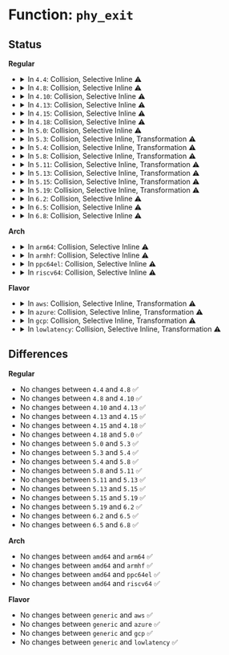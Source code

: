 # Function: <code>phy_exit</code>

## Status
<b>Regular</b>
<ul>
<li>
<details>
<summary>In <code>4.4</code>: Collision, Selective Inline ⚠️</summary>

```c
int phy_exit(struct phy *phy);
```

**Collision:** Static-Global Collision

**Inline:** Selective

**Transformation:** False

**Instances:**

```
In drivers/phy/phy-core.c (ffffffff8141c410)
Location: drivers/phy/phy-core.c:247
Inline: True
Direct callers:
  - drivers/usb/core/hcd.c:usb_remove_hcd
  - drivers/usb/core/hcd.c:usb_add_hcd
  - drivers/usb/core/hcd.c:usb_add_hcd
  - drivers/usb/dwc2/platform.c:__dwc2_lowlevel_hw_disable
  - drivers/usb/host/ehci-platform.c:ehci_platform_power_off
  - drivers/usb/host/ehci-platform.c:ehci_platform_power_on
  - drivers/usb/host/ehci-platform.c:ehci_platform_power_on
  - drivers/usb/host/ohci-platform.c:ohci_platform_power_off
  - drivers/usb/host/ohci-platform.c:ohci_platform_power_on
  - drivers/usb/host/ohci-platform.c:ohci_platform_power_on
```
```
In drivers/net/phy/phy_device.c (ffffffff820b05a0)
Location: drivers/net/phy/phy_device.c:1486
Inline: False
```
**Symbols:**

```
ffffffff820b05a0-ffffffff820b05c3: phy_exit (STB_LOCAL)
ffffffff8141c410-ffffffff8141c4cd: phy_exit (STB_GLOBAL)
```
</details>
</li>
<li>
<details>
<summary>In <code>4.8</code>: Collision, Selective Inline ⚠️</summary>

```c
int phy_exit(struct phy *phy);
```

**Collision:** Static-Global Collision

**Inline:** Selective

**Transformation:** False

**Instances:**

```
In drivers/phy/phy-core.c (ffffffff814649f0)
Location: drivers/phy/phy-core.c:247
Inline: True
Direct callers:
  - drivers/usb/core/hcd.c:usb_remove_hcd
  - drivers/usb/core/hcd.c:usb_add_hcd
  - drivers/usb/core/hcd.c:usb_add_hcd
  - drivers/usb/dwc2/platform.c:__dwc2_lowlevel_hw_disable
  - drivers/usb/host/ehci-platform.c:ehci_platform_power_off
  - drivers/usb/host/ehci-platform.c:ehci_platform_power_on
  - drivers/usb/host/ehci-platform.c:ehci_platform_power_on
  - drivers/usb/host/ohci-platform.c:ohci_platform_power_off
  - drivers/usb/host/ohci-platform.c:ohci_platform_power_on
  - drivers/usb/host/ohci-platform.c:ohci_platform_power_on
```
```
In drivers/net/phy/phy_device.c (ffffffff820e80cd)
Location: drivers/net/phy/phy_device.c:1728
Inline: False
```
**Symbols:**

```
ffffffff820e80cd-ffffffff820e80f0: phy_exit (STB_LOCAL)
ffffffff814649f0-ffffffff81464ab0: phy_exit (STB_GLOBAL)
```
</details>
</li>
<li>
<details>
<summary>In <code>4.10</code>: Collision, Selective Inline ⚠️</summary>

```c
int phy_exit(struct phy *phy);
```

**Collision:** Static-Global Collision

**Inline:** Selective

**Transformation:** False

**Instances:**

```
In drivers/phy/phy-core.c (ffffffff81483cf0)
Location: drivers/phy/phy-core.c:247
Inline: True
Direct callers:
  - drivers/usb/core/hcd.c:usb_remove_hcd
  - drivers/usb/core/hcd.c:usb_add_hcd
  - drivers/usb/core/hcd.c:usb_add_hcd
  - drivers/usb/dwc2/platform.c:__dwc2_lowlevel_hw_disable
  - drivers/usb/host/ehci-platform.c:ehci_platform_power_off
  - drivers/usb/host/ehci-platform.c:ehci_platform_power_on
  - drivers/usb/host/ehci-platform.c:ehci_platform_power_on
  - drivers/usb/host/ohci-platform.c:ohci_platform_power_off
  - drivers/usb/host/ohci-platform.c:ohci_platform_power_on
  - drivers/usb/host/ohci-platform.c:ohci_platform_power_on
```
```
In drivers/net/phy/phy_device.c (ffffffff821cde63)
Location: drivers/net/phy/phy_device.c:1904
Inline: False
```
**Symbols:**

```
ffffffff821cde63-ffffffff821cde86: phy_exit (STB_LOCAL)
ffffffff81483cf0-ffffffff81483db0: phy_exit (STB_GLOBAL)
```
</details>
</li>
<li>
<details>
<summary>In <code>4.13</code>: Collision, Selective Inline ⚠️</summary>

```c
int phy_exit(struct phy *phy);
```

**Collision:** Static-Global Collision

**Inline:** Selective

**Transformation:** False

**Instances:**

```
In drivers/phy/phy-core.c (ffffffff8148d2a0)
Location: drivers/phy/phy-core.c:247
Inline: True
Direct callers:
  - drivers/usb/core/hcd.c:usb_remove_hcd
  - drivers/usb/core/hcd.c:usb_add_hcd
  - drivers/usb/core/hcd.c:usb_add_hcd
  - drivers/usb/dwc2/platform.c:__dwc2_lowlevel_hw_disable
  - drivers/usb/host/ehci-platform.c:ehci_platform_power_off
  - drivers/usb/host/ehci-platform.c:ehci_platform_power_on
  - drivers/usb/host/ehci-platform.c:ehci_platform_power_on
  - drivers/usb/host/ohci-platform.c:ohci_platform_power_off
  - drivers/usb/host/ohci-platform.c:ohci_platform_power_on
  - drivers/usb/host/ohci-platform.c:ohci_platform_power_on
```
```
In drivers/net/phy/phy_device.c (ffffffff822c3067)
Location: drivers/net/phy/phy_device.c:1909
Inline: False
```
**Symbols:**

```
ffffffff822c3067-ffffffff822c308a: phy_exit (STB_LOCAL)
ffffffff8148d2a0-ffffffff8148d358: phy_exit (STB_GLOBAL)
```
</details>
</li>
<li>
<details>
<summary>In <code>4.15</code>: Collision, Selective Inline ⚠️</summary>

```c
int phy_exit(struct phy *phy);
```

**Collision:** Static-Global Collision

**Inline:** Selective

**Transformation:** False

**Instances:**

```
In drivers/phy/phy-core.c (ffffffff814c93f0)
Location: drivers/phy/phy-core.c:247
Inline: True
Direct callers:
  - drivers/usb/core/hcd.c:usb_remove_hcd
  - drivers/usb/core/hcd.c:usb_add_hcd
  - drivers/usb/core/hcd.c:usb_add_hcd
  - drivers/usb/dwc2/platform.c:__dwc2_lowlevel_hw_disable
  - drivers/usb/host/ehci-platform.c:ehci_platform_power_off
  - drivers/usb/host/ehci-platform.c:ehci_platform_power_on
  - drivers/usb/host/ehci-platform.c:ehci_platform_power_on
  - drivers/usb/host/ohci-platform.c:ohci_platform_power_off
  - drivers/usb/host/ohci-platform.c:ohci_platform_power_on
  - drivers/usb/host/ohci-platform.c:ohci_platform_power_on
```
```
In drivers/net/phy/phy_device.c (ffffffff828d627f)
Location: drivers/net/phy/phy_device.c:1957
Inline: False
```
**Symbols:**

```
ffffffff828d627f-ffffffff828d62a2: phy_exit (STB_LOCAL)
ffffffff814c93f0-ffffffff814c94ab: phy_exit (STB_GLOBAL)
```
</details>
</li>
<li>
<details>
<summary>In <code>4.18</code>: Collision, Selective Inline ⚠️</summary>

```c
int phy_exit(struct phy *phy);
```

**Collision:** Static-Global Collision

**Inline:** Selective

**Transformation:** False

**Instances:**

```
In drivers/phy/phy-core.c (ffffffff814fa420)
Location: drivers/phy/phy-core.c:265
Inline: True
Direct callers:
  - drivers/usb/core/phy.c:usb_phy_roothub_exit
  - drivers/usb/core/phy.c:usb_phy_roothub_init
  - drivers/usb/dwc2/platform.c:__dwc2_lowlevel_hw_disable
```
```
In drivers/net/phy/phy_device.c (ffffffff82907b5d)
Location: drivers/net/phy/phy_device.c:2002
Inline: False
```
**Symbols:**

```
ffffffff82907b5d-ffffffff82907b80: phy_exit (STB_LOCAL)
ffffffff814fa420-ffffffff814fa4d0: phy_exit (STB_GLOBAL)
```
</details>
</li>
<li>
<details>
<summary>In <code>5.0</code>: Collision, Selective Inline ⚠️</summary>

```c
int phy_exit(struct phy *phy);
```

**Collision:** Static-Global Collision

**Inline:** Selective

**Transformation:** False

**Instances:**

```
In drivers/phy/phy-core.c (ffffffff8150f090)
Location: drivers/phy/phy-core.c:265
Inline: True
Direct callers:
  - drivers/usb/core/phy.c:usb_phy_roothub_exit
  - drivers/usb/core/phy.c:usb_phy_roothub_init
  - drivers/usb/dwc2/platform.c:__dwc2_lowlevel_hw_disable
```
```
In drivers/net/phy/phy_device.c (ffffffff82adf981)
Location: drivers/net/phy/phy_device.c:2361
Inline: False
```
**Symbols:**

```
ffffffff82adf981-ffffffff82adf9a4: phy_exit (STB_LOCAL)
ffffffff8150f090-ffffffff8150f140: phy_exit (STB_GLOBAL)
```
</details>
</li>
<li>
<details>
<summary>In <code>5.3</code>: Collision, Selective Inline, Transformation ⚠️</summary>

```c
int phy_exit(struct phy *phy);
```

**Collision:** Static-Global Collision

**Inline:** Selective

**Transformation:** True

**Instances:**

```
In drivers/phy/phy-core.c (ffffffff8153d798)
Location: drivers/phy/phy-core.c:261
Inline: True
Direct callers:
  - drivers/usb/core/phy.c:usb_phy_roothub_exit
  - drivers/usb/core/phy.c:usb_phy_roothub_init
  - drivers/usb/dwc2/platform.c:__dwc2_lowlevel_hw_disable
```
```
In drivers/net/phy/phy_device.c (ffffffff82b049ee)
Location: drivers/net/phy/phy_device.c:2439
Inline: False
```
**Symbols:**

```
ffffffff8153df89-ffffffff8153df9f: phy_exit.cold (STB_LOCAL)
ffffffff82b049ee-ffffffff82b04a11: phy_exit (STB_LOCAL)
ffffffff8153d760-ffffffff8153d80c: phy_exit (STB_GLOBAL)
```
</details>
</li>
<li>
<details>
<summary>In <code>5.4</code>: Collision, Selective Inline, Transformation ⚠️</summary>

```c
int phy_exit(struct phy *phy);
```

**Collision:** Static-Global Collision

**Inline:** Selective

**Transformation:** True

**Instances:**

```
In drivers/phy/phy-core.c (ffffffff8155e5a8)
Location: drivers/phy/phy-core.c:261
Inline: True
Direct callers:
  - drivers/usb/core/phy.c:usb_phy_roothub_exit
  - drivers/usb/core/phy.c:usb_phy_roothub_init
  - drivers/usb/dwc2/platform.c:__dwc2_lowlevel_hw_disable
```
```
In drivers/net/phy/phy_device.c (ffffffff82b138bd)
Location: drivers/net/phy/phy_device.c:2408
Inline: False
```
**Symbols:**

```
ffffffff8155eda9-ffffffff8155edbf: phy_exit.cold (STB_LOCAL)
ffffffff82b138bd-ffffffff82b138e0: phy_exit (STB_LOCAL)
ffffffff8155e570-ffffffff8155e61c: phy_exit (STB_GLOBAL)
```
</details>
</li>
<li>
<details>
<summary>In <code>5.8</code>: Collision, Selective Inline, Transformation ⚠️</summary>

```c
int phy_exit(struct phy *phy);
```

**Collision:** Static-Global Collision

**Inline:** Selective

**Transformation:** True

**Instances:**

```
In drivers/phy/phy-core.c (ffffffff81600ec4)
Location: drivers/phy/phy-core.c:261
Inline: True
Direct callers:
  - drivers/usb/core/phy.c:usb_phy_roothub_resume
  - drivers/usb/core/phy.c:usb_phy_roothub_suspend
  - drivers/usb/core/phy.c:usb_phy_roothub_init
  - drivers/usb/dwc2/platform.c:__dwc2_lowlevel_hw_disable
```
```
In drivers/net/phy/phy_device.c (ffffffff82f25357)
Location: drivers/net/phy/phy_device.c:2906
Inline: False
```
**Symbols:**

```
ffffffff81601184-ffffffff8160119a: phy_exit.cold (STB_LOCAL)
ffffffff82f25357-ffffffff82f2537a: phy_exit (STB_LOCAL)
ffffffff81600e90-ffffffff81600f6c: phy_exit (STB_GLOBAL)
```
</details>
</li>
<li>
<details>
<summary>In <code>5.11</code>: Collision, Selective Inline, Transformation ⚠️</summary>

```c
int phy_exit(struct phy *phy);
```

**Collision:** Static-Global Collision

**Inline:** Selective

**Transformation:** True

**Instances:**

```
In drivers/phy/phy-core.c (ffffffff81625db4)
Location: drivers/phy/phy-core.c:261
Inline: True
Direct callers:
  - drivers/usb/core/phy.c:usb_phy_roothub_resume
  - drivers/usb/core/phy.c:usb_phy_roothub_suspend
  - drivers/usb/core/phy.c:usb_phy_roothub_init
  - drivers/usb/dwc2/platform.c:__dwc2_lowlevel_hw_disable
```
```
In drivers/net/phy/phy_device.c (ffffffff8321d8bd)
Location: drivers/net/phy/phy_device.c:3072
Inline: False
```
**Symbols:**

```
ffffffff81bf4e1f-ffffffff81bf4e35: phy_exit.cold (STB_LOCAL)
ffffffff8321d8bd-ffffffff8321d8e7: phy_exit (STB_LOCAL)
ffffffff81625d80-ffffffff81625e5c: phy_exit (STB_GLOBAL)
```
</details>
</li>
<li>
<details>
<summary>In <code>5.13</code>: Collision, Selective Inline, Transformation ⚠️</summary>

```c
int phy_exit(struct phy *phy);
```

**Collision:** Static-Global Collision

**Inline:** Selective

**Transformation:** True

**Instances:**

```
In drivers/phy/phy-core.c (ffffffff81609764)
Location: drivers/phy/phy-core.c:261
Inline: True
Direct callers:
  - drivers/usb/core/phy.c:usb_phy_roothub_resume
  - drivers/usb/core/phy.c:usb_phy_roothub_suspend
  - drivers/usb/core/phy.c:usb_phy_roothub_init
  - drivers/usb/dwc2/platform.c:__dwc2_lowlevel_hw_disable
```
```
In drivers/net/phy/phy_device.c (ffffffff83451876)
Location: drivers/net/phy/phy_device.c:3118
Inline: False
```
**Symbols:**

```
ffffffff81be6d34-ffffffff81be6d4a: phy_exit.cold (STB_LOCAL)
ffffffff83451876-ffffffff834518a0: phy_exit (STB_LOCAL)
ffffffff81609730-ffffffff8160980c: phy_exit (STB_GLOBAL)
```
</details>
</li>
<li>
<details>
<summary>In <code>5.15</code>: Collision, Selective Inline, Transformation ⚠️</summary>

```c
int phy_exit(struct phy *phy);
```

**Collision:** Static-Global Collision

**Inline:** Selective

**Transformation:** True

**Instances:**

```
In drivers/phy/phy-core.c (ffffffff816783e4)
Location: drivers/phy/phy-core.c:261
Inline: True
Direct callers:
  - drivers/usb/core/phy.c:usb_phy_roothub_resume
  - drivers/usb/core/phy.c:usb_phy_roothub_suspend
  - drivers/usb/core/phy.c:usb_phy_roothub_init
  - drivers/usb/dwc2/platform.c:__dwc2_lowlevel_hw_disable
```
```
In drivers/net/phy/phy_device.c (ffffffff83544e93)
Location: drivers/net/phy/phy_device.c:3250
Inline: False
```
**Symbols:**

```
ffffffff81ce01c0-ffffffff81ce01d6: phy_exit.cold (STB_LOCAL)
ffffffff83544e93-ffffffff83544ebd: phy_exit (STB_LOCAL)
ffffffff816783b0-ffffffff8167848c: phy_exit (STB_GLOBAL)
```
</details>
</li>
<li>
<details>
<summary>In <code>5.19</code>: Collision, Selective Inline, Transformation ⚠️</summary>

```c
int phy_exit(struct phy *phy);
```

**Collision:** Static-Global Collision

**Inline:** Selective

**Transformation:** True

**Instances:**

```
In drivers/phy/phy-core.c (ffffffff817936b3)
Location: drivers/phy/phy-core.c:283
Inline: True
Direct callers:
  - drivers/usb/core/phy.c:usb_phy_roothub_resume
  - drivers/usb/core/phy.c:usb_phy_roothub_suspend
  - drivers/usb/core/phy.c:usb_phy_roothub_init
  - drivers/usb/dwc2/platform.c:__dwc2_lowlevel_hw_disable
```
```
In drivers/net/phy/phy_device.c (ffffffff83723264)
Location: drivers/net/phy/phy_device.c:3288
Inline: False
```
**Symbols:**

```
ffffffff81ea6912-ffffffff81ea6928: phy_exit.cold (STB_LOCAL)
ffffffff83723264-ffffffff83723294: phy_exit (STB_LOCAL)
ffffffff81793680-ffffffff81793763: phy_exit (STB_GLOBAL)
```
</details>
</li>
<li>
<details>
<summary>In <code>6.2</code>: Collision, Selective Inline ⚠️</summary>

```c
int phy_exit(struct phy *phy);
```

**Collision:** Static-Global Collision

**Inline:** Selective

**Transformation:** False

**Instances:**

```
In drivers/phy/phy-core.c (ffffffff818a8300)
Location: drivers/phy/phy-core.c:283
Inline: True
Direct callers:
  - drivers/usb/core/phy.c:usb_phy_roothub_resume
  - drivers/usb/core/phy.c:usb_phy_roothub_suspend
  - drivers/usb/core/phy.c:usb_phy_roothub_init
  - drivers/usb/dwc2/platform.c:__dwc2_lowlevel_hw_disable
```
```
In drivers/net/phy/phy_device.c (ffffffff842b1cd0)
Location: drivers/net/phy/phy_device.c:3294
Inline: False
```
**Symbols:**

```
ffffffff842b1cd0-ffffffff842b1d00: phy_exit (STB_LOCAL)
ffffffff818a8300-ffffffff818a83f5: phy_exit (STB_GLOBAL)
```
</details>
</li>
<li>
<details>
<summary>In <code>6.5</code>: Collision, Selective Inline ⚠️</summary>

```c
int phy_exit(struct phy *phy);
```

**Collision:** Static-Global Collision

**Inline:** Selective

**Transformation:** False

**Instances:**

```
In drivers/phy/phy-core.c (ffffffff818eb1f0)
Location: drivers/phy/phy-core.c:285
Inline: True
Direct callers:
  - drivers/usb/core/phy.c:usb_phy_roothub_resume
  - drivers/usb/core/phy.c:usb_phy_roothub_suspend
  - drivers/usb/core/phy.c:usb_phy_roothub_init
  - drivers/usb/dwc2/platform.c:__dwc2_lowlevel_hw_disable
  - drivers/usb/dwc2/platform.c:__dwc2_lowlevel_hw_enable
```
```
In drivers/net/phy/phy_device.c (ffffffff83af4940)
Location: drivers/net/phy/phy_device.c:3473
Inline: False
```
**Symbols:**

```
ffffffff83af4940-ffffffff83af4970: phy_exit (STB_LOCAL)
ffffffff818eb1f0-ffffffff818eb2e5: phy_exit (STB_GLOBAL)
```
</details>
</li>
<li>
<details>
<summary>In <code>6.8</code>: Collision, Selective Inline ⚠️</summary>

```c
int phy_exit(struct phy *phy);
```

**Collision:** Static-Global Collision

**Inline:** Selective

**Transformation:** False

**Instances:**

```
In drivers/phy/phy-core.c (ffffffff81932730)
Location: drivers/phy/phy-core.c:285
Inline: True
Direct callers:
  - drivers/usb/core/phy.c:usb_phy_roothub_resume
  - drivers/usb/core/phy.c:usb_phy_roothub_suspend
  - drivers/usb/core/phy.c:usb_phy_roothub_init
  - drivers/usb/dwc2/platform.c:__dwc2_lowlevel_hw_disable
  - drivers/usb/dwc2/platform.c:__dwc2_lowlevel_hw_enable
```
```
In drivers/net/phy/phy_device.c (ffffffff83d506d0)
Location: drivers/net/phy/phy_device.c:3569
Inline: False
```
**Symbols:**

```
ffffffff83d506d0-ffffffff83d50715: phy_exit (STB_LOCAL)
ffffffff81932730-ffffffff81932825: phy_exit (STB_GLOBAL)
```
</details>
</li>
</ul>
<b>Arch</b>
<ul>
<li>
<details>
<summary>In <code>arm64</code>: Collision, Selective Inline ⚠️</summary>

```c
int phy_exit(struct phy *phy);
```

**Collision:** Static-Global Collision

**Inline:** Selective

**Transformation:** False

**Instances:**

```
In drivers/phy/phy-core.c (ffff800010687290)
Location: drivers/phy/phy-core.c:261
Inline: True
Direct callers:
  - drivers/pci/controller/pcie-cadence.c:cdns_pcie_enable_phy
  - drivers/pci/controller/pcie-cadence.c:cdns_pcie_enable_phy
  - drivers/pci/controller/pcie-cadence.c:cdns_pcie_disable_phy
  - drivers/pci/controller/pcie-rcar.c:rcar_pcie_probe
  - drivers/pci/controller/pcie-rockchip.c:rockchip_pcie_deinit_phys
  - drivers/pci/controller/pcie-rockchip.c:rockchip_pcie_init_port
  - drivers/pci/controller/pcie-mediatek.c:mtk_pcie_suspend_noirq
  - drivers/pci/controller/pcie-mediatek.c:mtk_pcie_enable_port
  - drivers/pci/controller/pcie-mediatek.c:mtk_pcie_put_resources
  - drivers/pci/controller/dwc/pci-keystone.c:ks_pcie_probe
  - drivers/pci/controller/dwc/pci-keystone.c:ks_pcie_probe
  - drivers/pci/controller/dwc/pcie-armada8k.c:armada8k_pcie_probe
  - drivers/pci/controller/dwc/pcie-armada8k.c:armada8k_pcie_probe
  - drivers/pci/controller/dwc/pcie-histb.c:histb_pcie_remove
  - drivers/ata/libahci_platform.c:ahci_platform_disable_phys
  - drivers/ata/libahci_platform.c:ahci_platform_enable_phys
  - drivers/ata/libahci_platform.c:ahci_platform_enable_phys
  - drivers/usb/core/phy.c:usb_phy_roothub_exit
  - drivers/usb/core/phy.c:usb_phy_roothub_init
  - drivers/usb/dwc2/platform.c:__dwc2_lowlevel_hw_disable
```
```
In drivers/net/phy/phy_device.c (ffff8000114ba304)
Location: drivers/net/phy/phy_device.c:2408
Inline: False
```
**Symbols:**

```
ffff8000114ba304-ffff8000114ba334: phy_exit (STB_LOCAL)
ffff800010687290-ffff800010687364: phy_exit (STB_GLOBAL)
```
</details>
</li>
<li>
<details>
<summary>In <code>armhf</code>: Collision, Selective Inline ⚠️</summary>

```c
int phy_exit(struct phy *phy);
```

**Collision:** Static-Global Collision

**Inline:** Selective

**Transformation:** False

**Instances:**

```
In drivers/phy/phy-core.c (c082aec4)
Location: drivers/phy/phy-core.c:261
Inline: True
Direct callers:
  - drivers/pci/controller/pcie-cadence.c:cdns_pcie_enable_phy
  - drivers/pci/controller/pcie-cadence.c:cdns_pcie_enable_phy
  - drivers/pci/controller/pcie-cadence.c:cdns_pcie_disable_phy
  - drivers/pci/controller/pci-tegra.c:tegra_pcie_phys_put
  - drivers/pci/controller/pci-tegra.c:tegra_pcie_phys_put
  - drivers/pci/controller/pcie-rcar.c:rcar_pcie_probe
  - drivers/pci/controller/pcie-rockchip.c:rockchip_pcie_deinit_phys
  - drivers/pci/controller/pcie-rockchip.c:rockchip_pcie_init_port
  - drivers/pci/controller/pcie-mediatek.c:mtk_pcie_suspend_noirq
  - drivers/pci/controller/pcie-mediatek.c:mtk_pcie_enable_port
  - drivers/pci/controller/pcie-mediatek.c:mtk_pcie_put_resources
  - drivers/pci/controller/dwc/pci-dra7xx.c:dra7xx_pcie_enable_phy
  - drivers/pci/controller/dwc/pci-dra7xx.c:dra7xx_pcie_enable_phy
  - drivers/pci/controller/dwc/pci-dra7xx.c:dra7xx_pcie_disable_phy
  - drivers/pci/controller/dwc/pcie-armada8k.c:armada8k_pcie_probe
  - drivers/pci/controller/dwc/pcie-armada8k.c:armada8k_pcie_probe
  - drivers/pci/controller/dwc/pcie-histb.c:histb_pcie_remove
  - drivers/pci/controller/dwc/pcie-uniphier.c:uniphier_pcie_remove
  - drivers/pci/controller/dwc/pcie-uniphier.c:uniphier_pcie_probe
  - drivers/ata/libahci_platform.c:ahci_platform_disable_phys
  - drivers/ata/libahci_platform.c:ahci_platform_enable_phys
  - drivers/ata/libahci_platform.c:ahci_platform_enable_phys
  - drivers/usb/core/phy.c:usb_phy_roothub_exit
  - drivers/usb/core/phy.c:usb_phy_roothub_init
  - drivers/usb/dwc2/platform.c:__dwc2_lowlevel_hw_disable
```
```
In drivers/net/phy/phy_device.c (c15c04fc)
Location: drivers/net/phy/phy_device.c:2408
Inline: False
```
**Symbols:**

```
c15c04fc-c15c0528: phy_exit (STB_LOCAL)
c082aec4-c082af7c: phy_exit (STB_GLOBAL)
```
</details>
</li>
<li>
<details>
<summary>In <code>ppc64el</code>: Collision, Selective Inline ⚠️</summary>

```c
int phy_exit(struct phy *phy);
```

**Collision:** Static-Global Collision

**Inline:** Selective

**Transformation:** False

**Instances:**

```
In drivers/phy/phy-core.c (c0000000008220c0)
Location: drivers/phy/phy-core.c:261
Inline: True
Direct callers:
  - drivers/pci/controller/pcie-cadence.c:cdns_pcie_enable_phy
  - drivers/pci/controller/pcie-cadence.c:cdns_pcie_enable_phy
  - drivers/pci/controller/pcie-cadence.c:cdns_pcie_disable_phy
  - drivers/usb/core/phy.c:usb_phy_roothub_exit
  - drivers/usb/core/phy.c:usb_phy_roothub_init
  - drivers/usb/dwc2/platform.c:__dwc2_lowlevel_hw_disable
```
```
In drivers/net/phy/phy_device.c (c0000000013cda40)
Location: drivers/net/phy/phy_device.c:2408
Inline: False
```
**Symbols:**

```
c0000000013cda40-c0000000013cda8c: phy_exit (STB_LOCAL)
c0000000008220c0-c0000000008221f0: phy_exit (STB_GLOBAL)
```
</details>
</li>
<li>
<details>
<summary>In <code>riscv64</code>: Collision, Selective Inline ⚠️</summary>

```c
int phy_exit(struct phy *phy);
```

**Collision:** Static-Global Collision

**Inline:** Selective

**Transformation:** False

**Instances:**

```
In drivers/phy/phy-core.c (ffffffe000496b60)
Location: drivers/phy/phy-core.c:261
Inline: True
Direct callers:
  - drivers/pci/controller/pcie-cadence.c:cdns_pcie_enable_phy
  - drivers/pci/controller/pcie-cadence.c:cdns_pcie_enable_phy
  - drivers/pci/controller/pcie-cadence.c:cdns_pcie_disable_phy
  - drivers/usb/core/phy.c:usb_phy_roothub_exit
  - drivers/usb/core/phy.c:usb_phy_roothub_init
  - drivers/usb/dwc2/platform.c:__dwc2_lowlevel_hw_disable
```
```
In drivers/net/phy/phy_device.c (ffffffe0000a1e6e)
Location: drivers/net/phy/phy_device.c:2408
Inline: False
```
**Symbols:**

```
ffffffe0000a1e6e-ffffffe0000a1ea6: phy_exit (STB_LOCAL)
ffffffe000496b60-ffffffe000496c08: phy_exit (STB_GLOBAL)
```
</details>
</li>
</ul>
<b>Flavor</b>
<ul>
<li>
<details>
<summary>In <code>aws</code>: Collision, Selective Inline, Transformation ⚠️</summary>

```c
int phy_exit(struct phy *phy);
```

**Collision:** Static-Global Collision

**Inline:** Selective

**Transformation:** True

**Instances:**

```
In drivers/phy/phy-core.c (ffffffff81556b98)
Location: drivers/phy/phy-core.c:261
Inline: True
Direct callers:
  - drivers/usb/core/phy.c:usb_phy_roothub_exit
  - drivers/usb/core/phy.c:usb_phy_roothub_init
  - drivers/usb/dwc2/platform.c:__dwc2_lowlevel_hw_disable
```
```
In drivers/net/phy/phy_device.c (ffffffff82af390e)
Location: drivers/net/phy/phy_device.c:2408
Inline: False
```
**Symbols:**

```
ffffffff81557399-ffffffff815573af: phy_exit.cold (STB_LOCAL)
ffffffff82af390e-ffffffff82af3931: phy_exit (STB_LOCAL)
ffffffff81556b60-ffffffff81556c0c: phy_exit (STB_GLOBAL)
```
</details>
</li>
<li>
<details>
<summary>In <code>azure</code>: Collision, Selective Inline, Transformation ⚠️</summary>

```c
int phy_exit(struct phy *phy);
```

**Collision:** Static-Global Collision

**Inline:** Selective

**Transformation:** True

**Instances:**

```
In drivers/phy/phy-core.c (ffffffff81547058)
Location: drivers/phy/phy-core.c:261
Inline: True
Direct callers:
  - drivers/usb/core/phy.c:usb_phy_roothub_exit
  - drivers/usb/core/phy.c:usb_phy_roothub_init
```
```
In drivers/net/phy/phy_device.c (ffffffff82ac3cff)
Location: drivers/net/phy/phy_device.c:2408
Inline: False
```
**Symbols:**

```
ffffffff81547859-ffffffff8154786f: phy_exit.cold (STB_LOCAL)
ffffffff82ac3cff-ffffffff82ac3d22: phy_exit (STB_LOCAL)
ffffffff81547020-ffffffff815470cc: phy_exit (STB_GLOBAL)
```
</details>
</li>
<li>
<details>
<summary>In <code>gcp</code>: Collision, Selective Inline, Transformation ⚠️</summary>

```c
int phy_exit(struct phy *phy);
```

**Collision:** Static-Global Collision

**Inline:** Selective

**Transformation:** True

**Instances:**

```
In drivers/phy/phy-core.c (ffffffff815528d8)
Location: drivers/phy/phy-core.c:261
Inline: True
Direct callers:
  - drivers/usb/core/phy.c:usb_phy_roothub_exit
  - drivers/usb/core/phy.c:usb_phy_roothub_init
  - drivers/usb/dwc2/platform.c:__dwc2_lowlevel_hw_disable
```
```
In drivers/net/phy/phy_device.c (ffffffff82b0ebd3)
Location: drivers/net/phy/phy_device.c:2408
Inline: False
```
**Symbols:**

```
ffffffff815530d9-ffffffff815530ef: phy_exit.cold (STB_LOCAL)
ffffffff82b0ebd3-ffffffff82b0ebf6: phy_exit (STB_LOCAL)
ffffffff815528a0-ffffffff8155294c: phy_exit (STB_GLOBAL)
```
</details>
</li>
<li>
<details>
<summary>In <code>lowlatency</code>: Collision, Selective Inline, Transformation ⚠️</summary>

```c
int phy_exit(struct phy *phy);
```

**Collision:** Static-Global Collision

**Inline:** Selective

**Transformation:** True

**Instances:**

```
In drivers/phy/phy-core.c (ffffffff8156c768)
Location: drivers/phy/phy-core.c:261
Inline: True
Direct callers:
  - drivers/usb/core/phy.c:usb_phy_roothub_exit
  - drivers/usb/core/phy.c:usb_phy_roothub_init
  - drivers/usb/dwc2/platform.c:__dwc2_lowlevel_hw_disable
```
```
In drivers/net/phy/phy_device.c (ffffffff82b036f5)
Location: drivers/net/phy/phy_device.c:2408
Inline: False
```
**Symbols:**

```
ffffffff8156cf69-ffffffff8156cf7f: phy_exit.cold (STB_LOCAL)
ffffffff82b036f5-ffffffff82b03718: phy_exit (STB_LOCAL)
ffffffff8156c730-ffffffff8156c7dc: phy_exit (STB_GLOBAL)
```
</details>
</li>
</ul>

## Differences
<b>Regular</b>
<ul>
<li>
No changes between <code>4.4</code> and <code>4.8</code> ✅
</li>
<li>
No changes between <code>4.8</code> and <code>4.10</code> ✅
</li>
<li>
No changes between <code>4.10</code> and <code>4.13</code> ✅
</li>
<li>
No changes between <code>4.13</code> and <code>4.15</code> ✅
</li>
<li>
No changes between <code>4.15</code> and <code>4.18</code> ✅
</li>
<li>
No changes between <code>4.18</code> and <code>5.0</code> ✅
</li>
<li>
No changes between <code>5.0</code> and <code>5.3</code> ✅
</li>
<li>
No changes between <code>5.3</code> and <code>5.4</code> ✅
</li>
<li>
No changes between <code>5.4</code> and <code>5.8</code> ✅
</li>
<li>
No changes between <code>5.8</code> and <code>5.11</code> ✅
</li>
<li>
No changes between <code>5.11</code> and <code>5.13</code> ✅
</li>
<li>
No changes between <code>5.13</code> and <code>5.15</code> ✅
</li>
<li>
No changes between <code>5.15</code> and <code>5.19</code> ✅
</li>
<li>
No changes between <code>5.19</code> and <code>6.2</code> ✅
</li>
<li>
No changes between <code>6.2</code> and <code>6.5</code> ✅
</li>
<li>
No changes between <code>6.5</code> and <code>6.8</code> ✅
</li>
</ul>
<b>Arch</b>
<ul>
<li>
No changes between <code>amd64</code> and <code>arm64</code> ✅
</li>
<li>
No changes between <code>amd64</code> and <code>armhf</code> ✅
</li>
<li>
No changes between <code>amd64</code> and <code>ppc64el</code> ✅
</li>
<li>
No changes between <code>amd64</code> and <code>riscv64</code> ✅
</li>
</ul>
<b>Flavor</b>
<ul>
<li>
No changes between <code>generic</code> and <code>aws</code> ✅
</li>
<li>
No changes between <code>generic</code> and <code>azure</code> ✅
</li>
<li>
No changes between <code>generic</code> and <code>gcp</code> ✅
</li>
<li>
No changes between <code>generic</code> and <code>lowlatency</code> ✅
</li>
</ul>
